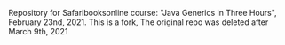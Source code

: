 Repository for Safaribooksonline course: "Java Generics in Three Hours", February 23nd, 2021. This is a fork, The original repo was deleted after March 9th, 2021
